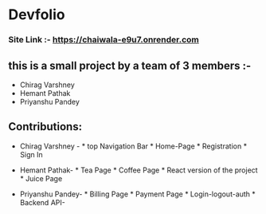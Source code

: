 # Devfolio

### Site Link :- https://chaiwala-e9u7.onrender.com

## this is a small project by a team of 3 members :-
* Chirag Varshney
* Hemant Pathak
* Priyanshu Pandey

## Contributions:
* Chirag Varshney -
      * top Navigation Bar
      * Home-Page
      * Registration
      * Sign In

* Hemant Pathak-
      * Tea Page
      * Coffee Page
      * React version of the project
      * Juice Page

* Priyanshu Pandey-
      * Billing Page
      * Payment Page
      * Login-logout-auth 
      * Backend API- 

